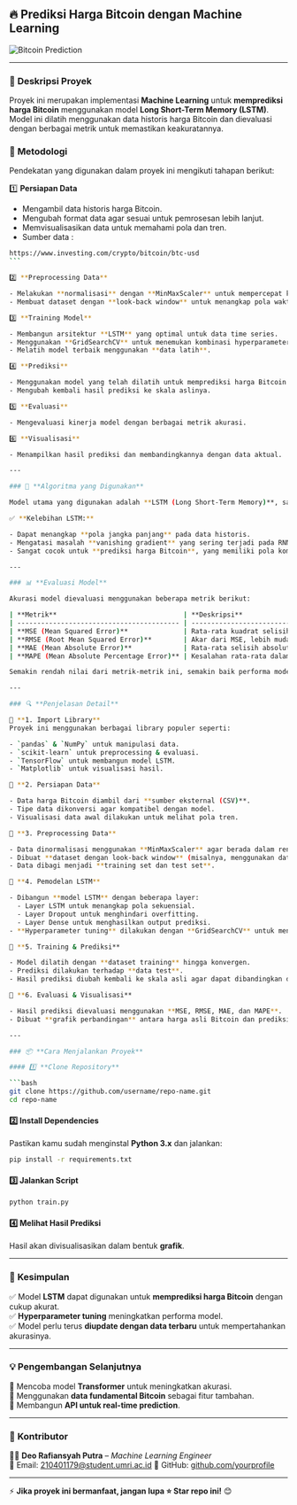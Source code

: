 ## 🔥 Prediksi Harga Bitcoin dengan Machine Learning

![Bitcoin Prediction](https://upload.wikimedia.org/wikipedia/commons/4/46/Bitcoin.svg)

---

### 🚀 **Deskripsi Proyek**

Proyek ini merupakan implementasi **Machine Learning** untuk **memprediksi harga Bitcoin** menggunakan model **Long Short-Term Memory (LSTM)**. Model ini dilatih menggunakan data historis harga Bitcoin dan dievaluasi dengan berbagai metrik untuk memastikan keakuratannya.

### 📌 **Metodologi**

Pendekatan yang digunakan dalam proyek ini mengikuti tahapan berikut:

1️⃣ **Persiapan Data**

- Mengambil data historis harga Bitcoin.
- Mengubah format data agar sesuai untuk pemrosesan lebih lanjut.
- Memvisualisasikan data untuk memahami pola dan tren.
- Sumber data :

````bash
https://www.investing.com/crypto/bitcoin/btc-usd
```

2️⃣ **Preprocessing Data**

- Melakukan **normalisasi** dengan **MinMaxScaler** untuk mempercepat konvergensi model.
- Membuat dataset dengan **look-back window** untuk menangkap pola waktu.

3️⃣ **Training Model**

- Membangun arsitektur **LSTM** yang optimal untuk data time series.
- Menggunakan **GridSearchCV** untuk menemukan kombinasi hyperparameter terbaik.
- Melatih model terbaik menggunakan **data latih**.

4️⃣ **Prediksi**

- Menggunakan model yang telah dilatih untuk memprediksi harga Bitcoin.
- Mengubah kembali hasil prediksi ke skala aslinya.

5️⃣ **Evaluasi**

- Mengevaluasi kinerja model dengan berbagai metrik akurasi.

6️⃣ **Visualisasi**

- Menampilkan hasil prediksi dan membandingkannya dengan data aktual.

---

### 🤖 **Algoritma yang Digunakan**

Model utama yang digunakan adalah **LSTM (Long Short-Term Memory)**, salah satu arsitektur **Recurrent Neural Network (RNN)** yang dirancang khusus untuk menangani data sekuensial seperti **time series**.

✅ **Kelebihan LSTM:**

- Dapat menangkap **pola jangka panjang** pada data historis.
- Mengatasi masalah **vanishing gradient** yang sering terjadi pada RNN biasa.
- Sangat cocok untuk **prediksi harga Bitcoin**, yang memiliki pola kompleks dan volatilitas tinggi.

---

### 📊 **Evaluasi Model**

Akurasi model dievaluasi menggunakan beberapa metrik berikut:

| **Metrik**                                | **Deskripsi**                                               |
| ----------------------------------------- | ----------------------------------------------------------- |
| **MSE (Mean Squared Error)**              | Rata-rata kuadrat selisih antara prediksi dan nilai aktual. |
| **RMSE (Root Mean Squared Error)**        | Akar dari MSE, lebih mudah diinterpretasikan.               |
| **MAE (Mean Absolute Error)**             | Rata-rata selisih absolut antara prediksi dan nilai aktual. |
| **MAPE (Mean Absolute Percentage Error)** | Kesalahan rata-rata dalam bentuk persentase.                |

Semakin rendah nilai dari metrik-metrik ini, semakin baik performa model.

---

### 🔍 **Penjelasan Detail**

📌 **1. Import Library**
Proyek ini menggunakan berbagai library populer seperti:

- `pandas` & `NumPy` untuk manipulasi data.
- `scikit-learn` untuk preprocessing & evaluasi.
- `TensorFlow` untuk membangun model LSTM.
- `Matplotlib` untuk visualisasi hasil.

📌 **2. Persiapan Data**

- Data harga Bitcoin diambil dari **sumber eksternal (CSV)**.
- Tipe data dikonversi agar kompatibel dengan model.
- Visualisasi data awal dilakukan untuk melihat pola tren.

📌 **3. Preprocessing Data**

- Data dinormalisasi menggunakan **MinMaxScaler** agar berada dalam rentang `[0,1]`.
- Dibuat **dataset dengan look-back window** (misalnya, menggunakan data 40 hari sebelumnya untuk memprediksi harga berikutnya).
- Data dibagi menjadi **training set dan test set**.

📌 **4. Pemodelan LSTM**

- Dibangun **model LSTM** dengan beberapa layer:
  - Layer LSTM untuk menangkap pola sekuensial.
  - Layer Dropout untuk menghindari overfitting.
  - Layer Dense untuk menghasilkan output prediksi.
- **Hyperparameter tuning** dilakukan dengan **GridSearchCV** untuk mendapatkan model terbaik.

📌 **5. Training & Prediksi**

- Model dilatih dengan **dataset training** hingga konvergen.
- Prediksi dilakukan terhadap **data test**.
- Hasil prediksi diubah kembali ke skala asli agar dapat dibandingkan dengan data aktual.

📌 **6. Evaluasi & Visualisasi**

- Hasil prediksi dievaluasi menggunakan **MSE, RMSE, MAE, dan MAPE**.
- Dibuat **grafik perbandingan** antara harga asli Bitcoin dan prediksi model.

---

### 📦 **Cara Menjalankan Proyek**

#### 1️⃣ **Clone Repository**

```bash
git clone https://github.com/username/repo-name.git
cd repo-name
````

#### 2️⃣ **Install Dependencies**

Pastikan kamu sudah menginstal **Python 3.x** dan jalankan:

```bash
pip install -r requirements.txt
```

#### 3️⃣ **Jalankan Script**

```bash
python train.py
```

#### 4️⃣ **Melihat Hasil Prediksi**

Hasil akan divisualisasikan dalam bentuk **grafik**.

---

### 🎯 **Kesimpulan**

✅ Model **LSTM** dapat digunakan untuk **memprediksi harga Bitcoin** dengan cukup akurat.  
✅ **Hyperparameter tuning** meningkatkan performa model.  
✅ Model perlu terus **diupdate dengan data terbaru** untuk mempertahankan akurasinya.

---

### 💡 **Pengembangan Selanjutnya**

🔹 Mencoba model **Transformer** untuk meningkatkan akurasi.  
🔹 Menggunakan **data fundamental Bitcoin** sebagai fitur tambahan.  
🔹 Membangun **API untuk real-time prediction**.

---

### 📌 **Kontributor**

👨‍💻 **Deo Rafiansyah Putra** – _Machine Learning Engineer_  
📧 Email: 210401179@student.umri.ac.id
🔗 GitHub: [github.com/yourprofile](https://github.com/deorafiansev)

---

⚡ **Jika proyek ini bermanfaat, jangan lupa ⭐ Star repo ini!** 😊
